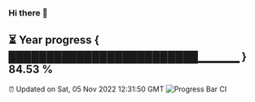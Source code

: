 ### Hi there 👋
⏳ Year progress { █████████████████████████▁▁▁▁▁ } 84.53 %
---
⏰ Updated on Sat, 05 Nov 2022 12:31:50 GMT
![Progress Bar CI](https://github.com/liununu/liununu/workflows/Progress%20Bar%20CI/badge.svg)
